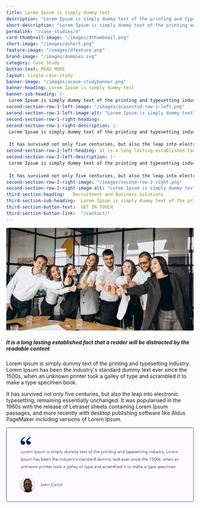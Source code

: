 ```yaml
---
title: Lorem Ipsum is simply dummy text 
description: "Lorem Ipsum is simply dummy text of the printing and typesetting industry. Lorem Ipsum has been the industry's standard dummy text ever since the 1500s, when an unknown printer took a galley of type and scrambled it to make a type specimen book."
short-description: "Lorem Ipsum is simply dummy text of the printing and typesetting industry. Lorem Ipsum has been the industry's s"
permalink: "/case-studies/d"
card-thumbnail-image: "/images/dthumbnail.png"
short-image: "/images/dshort.png"
feature-image: "/images/dfeature.png"
brand-image: "/images/dummies.svg"
category: Case Study
button-text: READ MORE
layout: single-case-study
banner-image: "/images/acase-studybanner.png"
banner-heading: Lorem Ipsum is simply dummy text
banner-sub-heading: |-
 Lorem Ipsum is simply dummy text of the printing and typesetting industry. Lorem Ipsum has been the industry's standard dummy text ever since the 1500s, when an unknown printer took a galley of type and scrambled it to make a type specimen book.  
second-section-row-1-left-image: "/images/acasestud-row-1-left.png"
second-section-row-1-left-image-alt: "Lorem Ipsum is simply dummy text"
second-section-row-1-right-heading:
second-section-row-1-right-description: |-
 Lorem Ipsum is simply dummy text of the printing and typesetting industry. Lorem Ipsum has been the industry's standard dummy text ever since the 1500s, when an unknown printer took a galley of type and scrambled it to make a type specimen book. 

 It has survived not only five centuries, but also the leap into electronic typesetting, remaining essentially unchanged. It was popularised in the 1960s with the release of Letraset sheets containing Lorem Ipsum passages, and more recently with desktop publishing software like Aldus PageMaker including versions of Lorem Ipsum.
second-section-row-2-left-heading: It is a long lasting established fact that a reader will be distracted 
second-section-row-2-left-description: |-
 Lorem Ipsum is simply dummy text of the printing and typesetting industry. Lorem Ipsum has been the industry's standard dummy text ever since the 1500s, when an unknown printer took a galley of type and scrambled it to make a type specimen book. 

 It has survived not only five centuries, but also the leap into electronic typesetting, remaining essentially unchanged. It was popularised in the 1960s with the release of Letraset sheets containing Lorem Ipsum passages, and more recently with desktop publishing software like Aldus PageMaker including versions of Lorem Ipsum.
second-section-row-2-right-image: "/images/second-row-2-right.png"
second-section-row-2-right-image-alt: "Lorem Ipsum is simply dummy text"  
third-section-heading:   Recruitment and Business Solutions  
third-section-sub-heading:  Lorem Ipsum is simply dummy text of the printing and typesetting industry.
third-section-button-text:  GET IN TOUCH
third-section-button-link:  "/contact/" 
---
```

![feature image](/images/acasetudy-post.png)
##### It is a long lasting established fact that a reader will be distracted by the readable content 
Lorem Ipsum is simply dummy text of the printing and typesetting industry. Lorem Ipsum has been the industry's standard dummy text ever since the 1500s, when an unknown printer took a galley of type and scrambled it to make a type specimen book. 

It has survived not only five centuries, but also the leap into electronic typesetting, remaining essentially unchanged. It was popularised in the 1960s with the release of Letraset sheets containing Lorem Ipsum passages, and more recently with desktop publishing software like Aldus PageMaker including versions of Lorem Ipsum.

![where does it come from](/images/jhon-carter-blog.png)
